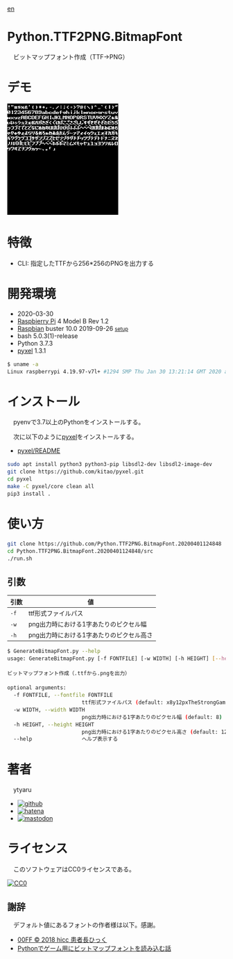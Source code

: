 [en](./README.en.md)

# Python.TTF2PNG.BitmapFont

　ビットマップフォント作成（TTF→PNG）

# デモ

![demo](doc/x8y12pxTheStrongGamer.png)

# 特徴

* CLI: 指定したTTFから256*256のPNGを出力する

# 開発環境

* <time datetime="2020-03-30T19:12:23+0900">2020-03-30</time>
* [Raspbierry Pi](https://ja.wikipedia.org/wiki/Raspberry_Pi) 4 Model B Rev 1.2
* [Raspbian](https://ja.wikipedia.org/wiki/Raspbian) buster 10.0 2019-09-26 <small>[setup](http://ytyaru.hatenablog.com/entry/2019/12/25/222222)</small>
* bash 5.0.3(1)-release
* Python 3.7.3
* [pyxel][] 1.3.1

[pyxel]:https://github.com/kitao/pyxel

```sh
$ uname -a
Linux raspberrypi 4.19.97-v7l+ #1294 SMP Thu Jan 30 13:21:14 GMT 2020 armv7l GNU/Linux
```

# インストール

　pyenvで3.7以上のPythonをインストールする。

　次に以下のように[pyxel][]をインストールする。

* [pyxel/README](https://github.com/kitao/pyxel/blob/master/README.ja.md#%E3%82%A4%E3%83%B3%E3%82%B9%E3%83%88%E3%83%BC%E3%83%AB%E6%96%B9%E6%B3%95)

```sh
sudo apt install python3 python3-pip libsdl2-dev libsdl2-image-dev
git clone https://github.com/kitao/pyxel.git
cd pyxel
make -C pyxel/core clean all
pip3 install .
```

# 使い方

```bash
git clone https://github.com/Python.TTF2PNG.BitmapFont.20200401124848
cd Python.TTF2PNG.BitmapFont.20200401124848/src
./run.sh
```

## 引数

引数|値
----|--
`-f`|ttf形式ファイルパス
`-w`|png出力時における1字あたりのピクセル幅
`-h`|png出力時における1字あたりのピクセル高さ

```sh
$ GenerateBitmapFont.py --help
usage: GenerateBitmapFont.py [-f FONTFILE] [-w WIDTH] [-h HEIGHT] [--help]

ビットマップフォント作成（.ttfから.pngを出力）

optional arguments:
  -f FONTFILE, --fontfile FONTFILE
                        ttf形式ファイルパス (default: x8y12pxTheStrongGamer.ttf)
  -w WIDTH, --width WIDTH
                        png出力時における1字あたりのピクセル幅 (default: 8)
  -h HEIGHT, --height HEIGHT
                        png出力時における1字あたりのピクセル高さ (default: 12)
  --help                ヘルプ表示する
```

# 著者

　ytyaru

* [![github](http://www.google.com/s2/favicons?domain=github.com)](https://github.com/ytyaru "github")
* [![hatena](http://www.google.com/s2/favicons?domain=www.hatena.ne.jp)](http://ytyaru.hatenablog.com/ytyaru "hatena")
* [![mastodon](http://www.google.com/s2/favicons?domain=mstdn.jp)](https://mstdn.jp/web/accounts/233143 "mastdon")

# ライセンス

　このソフトウェアはCC0ライセンスである。

[![CC0](http://i.creativecommons.org/p/zero/1.0/88x31.png "CC0")](http://creativecommons.org/publicdomain/zero/1.0/deed.ja)

## 謝辞

　デフォルト値にあるフォントの作者様は以下。感謝。

* [00FF © 2018 hicc 患者長ひっく](http://www17.plala.or.jp/xxxxxxx/00ff/)
* [Pythonでゲーム用にビットマップフォントを読み込む話](https://0xd.jp/post/pyxel_draw_custom_font/)

